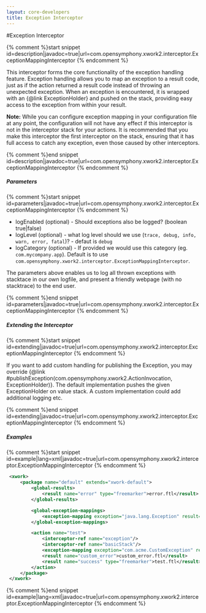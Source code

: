 ```yaml
---
layout: core-developers
title: Exception Interceptor
---
```


#Exception Interceptor



{% comment %}start snippet id=description|javadoc=true|url=com.opensymphony.xwork2.interceptor.ExceptionMappingInterceptor {% endcomment %}
<p> <p>
 This interceptor forms the core functionality of the exception handling feature. Exception handling allows you to map
 an exception to a result code, just as if the action returned a result code instead of throwing an unexpected
 exception. When an exception is encountered, it is wrapped with an {@link ExceptionHolder} and pushed on the stack,
 providing easy access to the exception from within your result.
 </p>

 <p>
 <b>Note:</b> While you can configure exception mapping in your configuration file at any point, the configuration
 will not have any effect if this interceptor is not in the interceptor stack for your actions. It is recommended that
 you make this interceptor the first interceptor on the stack, ensuring that it has full access to catch any
 exception, even those caused by other interceptors.
 </p>

</p>
{% comment %}end snippet id=description|javadoc=true|url=com.opensymphony.xwork2.interceptor.ExceptionMappingInterceptor {% endcomment %}

##### Parameters



{% comment %}start snippet id=parameters|javadoc=true|url=com.opensymphony.xwork2.interceptor.ExceptionMappingInterceptor {% endcomment %}
<p>
 <ul>

 <li>logEnabled (optional) - Should exceptions also be logged? (boolean true|false)</li>
 
 <li>logLevel (optional) - what log level should we use (<code>trace, debug, info, warn, error, fatal</code>)? - defaut is <code>debug</code></li>
 
 <li>logCategory (optional) - If provided we would use this category (eg. <code>com.mycompany.app</code>).
 Default is to use <code>com.opensymphony.xwork2.interceptor.ExceptionMappingInterceptor</code>.</li>

 </ul>

 <p>
 The parameters above enables us to log all thrown exceptions with stacktace in our own logfile,
 and present a friendly webpage (with no stacktrace) to the end user.
 </p>

</p>
{% comment %}end snippet id=parameters|javadoc=true|url=com.opensymphony.xwork2.interceptor.ExceptionMappingInterceptor {% endcomment %}

##### Extending the Interceptor



{% comment %}start snippet id=extending|javadoc=true|url=com.opensymphony.xwork2.interceptor.ExceptionMappingInterceptor {% endcomment %}
<p> <p>
 If you want to add custom handling for publishing the Exception, you may override
 {@link #publishException(com.opensymphony.xwork2.ActionInvocation, ExceptionHolder)}. The default implementation
 pushes the given ExceptionHolder on value stack. A custom implementation could add additional logging etc.
 </p>
</p>
{% comment %}end snippet id=extending|javadoc=true|url=com.opensymphony.xwork2.interceptor.ExceptionMappingInterceptor {% endcomment %}

##### Examples



{% comment %}start snippet id=example|lang=xml|javadoc=true|url=com.opensymphony.xwork2.interceptor.ExceptionMappingInterceptor {% endcomment %}

```xml
 <xwork>
     <package name="default" extends="xwork-default">
         <global-results>
             <result name="error" type="freemarker">error.ftl</result>
         </global-results>

         <global-exception-mappings>
             <exception-mapping exception="java.lang.Exception" result="error"/>
         </global-exception-mappings>

         <action name="test">
             <interceptor-ref name="exception"/>
             <interceptor-ref name="basicStack"/>
             <exception-mapping exception="com.acme.CustomException" result="custom_error"/>
             <result name="custom_error">custom_error.ftl</result>
             <result name="success" type="freemarker">test.ftl</result>
         </action>
     </package>
 </xwork>

```

{% comment %}end snippet id=example|lang=xml|javadoc=true|url=com.opensymphony.xwork2.interceptor.ExceptionMappingInterceptor {% endcomment %}